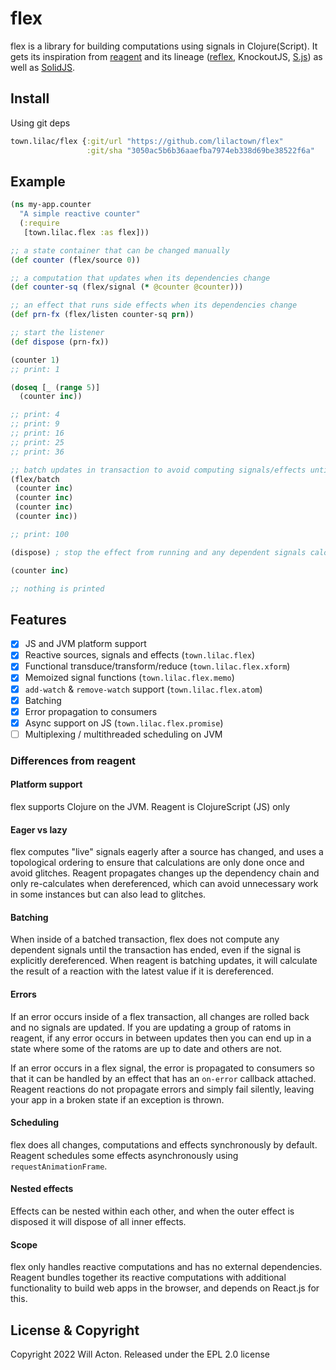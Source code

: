# flex

flex is a library for building computations using signals in Clojure(Script).
It gets its inspiration from [reagent](https://github.com/reagent-project/reagent)
and its lineage ([reflex](https://github.com/lynaghk/reflex), KnockoutJS,
[S.js](https://github.com/adamhaile/S)) as well as [SolidJS](https://www.solidjs.com/).

## Install

Using git deps

```clojure
town.lilac/flex {:git/url "https://github.com/lilactown/flex"
                 :git/sha "3050ac5b6b36aaefba7974eb338d69be38522f6a"
```

## Example

```clojure
(ns my-app.counter
  "A simple reactive counter"
  (:require
   [town.lilac.flex :as flex]))

;; a state container that can be changed manually
(def counter (flex/source 0))

;; a computation that updates when its dependencies change
(def counter-sq (flex/signal (* @counter @counter)))

;; an effect that runs side effects when its dependencies change
(def prn-fx (flex/listen counter-sq prn))

;; start the listener
(def dispose (prn-fx))

(counter 1)
;; print: 1

(doseq [_ (range 5)]
  (counter inc))

;; print: 4
;; print: 9
;; print: 16
;; print: 25
;; print: 36

;; batch updates in transaction to avoid computing signals/effects until the end
(flex/batch
 (counter inc)
 (counter inc)
 (counter inc)
 (counter inc))

;; print: 100

(dispose) ; stop the effect from running and any dependent signals calculating

(counter inc)

;; nothing is printed
```

## Features

- [x] JS and JVM platform support
- [x] Reactive sources, signals and effects (`town.lilac.flex`)
- [x] Functional transduce/transform/reduce (`town.lilac.flex.xform`)
- [x] Memoized signal functions (`town.lilac.flex.memo`)
- [x] `add-watch` & `remove-watch` support (`town.lilac.flex.atom`)
- [x] Batching
- [x] Error propagation to consumers
- [x] Async support on JS (`town.lilac.flex.promise`)
- [ ] Multiplexing / multithreaded scheduling on JVM

### Differences from reagent

#### Platform support

flex supports Clojure on the JVM. Reagent is ClojureScript (JS) only

#### Eager vs lazy

flex computes "live" signals eagerly after a source has changed, and uses a
topological ordering to ensure that calculations are only done once and avoid
glitches. Reagent propagates changes up the dependency chain and only
re-calculates when dereferenced, which can avoid unnecessary work in some
instances but can also lead to glitches.

#### Batching

When inside of a batched transaction, flex does not compute any dependent
signals until the transaction has ended, even if the signal is explicitly
dereferenced. When reagent is batching updates, it will calculate the result of
a reaction with the latest value if it is dereferenced.

#### Errors

If an error occurs inside of a flex transaction, all changes are rolled back and
no signals are updated. If you are updating a group of ratoms in reagent, if any
error occurs in between updates then you can end up in a state where some of the
ratoms are up to date and others are not.

If an error occurs in a flex signal, the error is propagated to consumers so
that it can be handled by an effect that has an `on-error` callback attached.
Reagent reactions do not propagate errors and simply fail silently, leaving your
app in a broken state if an exception is thrown.

#### Scheduling

flex does all changes, computations and effects synchronously by default.
Reagent schedules some effects asynchronously using `requestAnimationFrame`.

#### Nested effects

Effects can be nested within each other, and when the outer effect is disposed it
will dispose of all inner effects.

#### Scope

flex only handles reactive computations and has no external dependencies.
Reagent bundles together its reactive computations with additional functionality
to build web apps in the browser, and depends on React.js for this.

## License & Copyright

Copyright 2022 Will Acton. Released under the EPL 2.0 license
